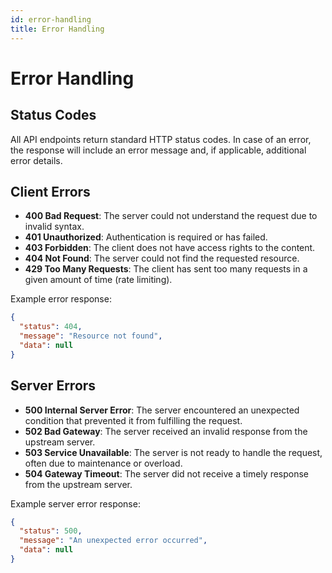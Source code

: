 ```yaml
---
id: error-handling
title: Error Handling
---
```


# Error Handling

## Status Codes

All API endpoints return standard HTTP status codes. In case of an error, the response will include an error message and, if applicable, additional error details.

## Client Errors

- **400 Bad Request**: The server could not understand the request due to invalid syntax.
- **401 Unauthorized**: Authentication is required or has failed.
- **403 Forbidden**: The client does not have access rights to the content.
- **404 Not Found**: The server could not find the requested resource.
- **429 Too Many Requests**: The client has sent too many requests in a given amount of time (rate limiting).

Example error response:

```json
{
  "status": 404,
  "message": "Resource not found",
  "data": null
}
```

## Server Errors

- **500 Internal Server Error**: The server encountered an unexpected condition that prevented it from fulfilling the request.
- **502 Bad Gateway**: The server received an invalid response from the upstream server.
- **503 Service Unavailable**: The server is not ready to handle the request, often due to maintenance or overload.
- **504 Gateway Timeout**: The server did not receive a timely response from the upstream server.

Example server error response:

```json
{
  "status": 500,
  "message": "An unexpected error occurred",
  "data": null
}
``` 